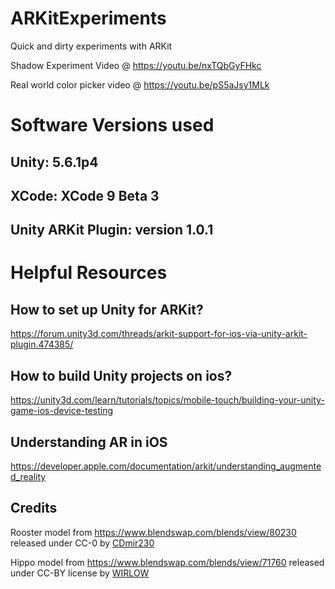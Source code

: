 # ARKitExperiments
Quick and dirty experiments with ARKit

Shadow Experiment Video @ https://youtu.be/nxTQbGyFHkc

Real world color picker video @ https://youtu.be/pS5aJsy1MLk

# Software Versions used
## Unity: 5.6.1p4
## XCode: XCode 9 Beta 3
## Unity ARKit Plugin: version 1.0.1

# Helpful Resources
## How to set up Unity for ARKit?
https://forum.unity3d.com/threads/arkit-support-for-ios-via-unity-arkit-plugin.474385/

## How to build Unity projects on ios?
https://unity3d.com/learn/tutorials/topics/mobile-touch/building-your-unity-game-ios-device-testing

## Understanding AR in iOS
https://developer.apple.com/documentation/arkit/understanding_augmented_reality

## Credits
Rooster model from https://www.blendswap.com/blends/view/80230 released under CC-0 by [CDmir230](https://www.blendswap.com/user/CDmir230)

Hippo model from https://www.blendswap.com/blends/view/71760 released under CC-BY license by [WIRLOW](https://www.blendswap.com/user/WIRLOW)
